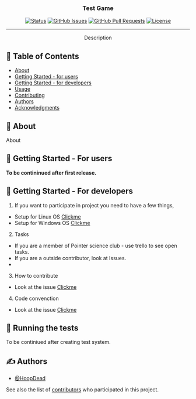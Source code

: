 <h3 align="center">Test Game</h3>

<div align="center">

[![Status](https://img.shields.io/badge/status-active-success.svg)]()
[![GitHub Issues](https://img.shields.io/github/issues/ppknUWr/onyx-engine)](https://github.com/ppknUWr/onyx-engine/issues)
[![GitHub Pull Requests](https://img.shields.io/github/issues-pr/ppknUWr/onyx-engine)](https://github.com/ppknUWr/onyx-engine/pulls)
[![License](https://img.shields.io/badge/license-MIT-blue.svg)](/LICENSE)

</div>

---

<p align="center"> Description
    <br> 
</p>

## 📝 Table of Contents

- [About](#about)
- [Getting Started - for users](#getting_started_users)
- [Getting Started - for developers](#getting_started_programmers)
- [Usage](#usage)
- [Contributing](../CONTRIBUTING.md)
- [Authors](#authors)
- [Acknowledgments](#acknowledgement)

## 🧐 About <a name = "about"></a>

About

## 🏁 Getting Started - For users <a name = "getting_started_users"></a>

**To be contininued after first release.**

## 🏁 Getting Started - For developers <a name = "getting_started_programmers"></a>


1. If you want to participate in project you need to have a few things,
- Setup for Linux OS [Clickme]()
- Setup for Windows OS [Clickme]()

2. Tasks
- If you are a member of Pointer science club - use trello to see open tasks.
- If you are a outside contributor, look at Issues.
- 
3. How to contribute
- Look at the issue [Clickme](https://github.com/ppknUWr/test-game/blob/main/docs/how_to_contribute.md)

4. Code convenction
- Look at the issue [Clickme](https://github.com/ppknUWr/test-game/blob/main/docs/code_convention.md)

## 🔧 Running the tests <a name = "tests"></a>

To be continiued after creating test system.

## ✍️ Authors <a name = "authors"></a>

- [@HoopDead](https://github.com/HoopDead)

See also the list of [contributors](https://github.com/ppknUWr/onyx-engine/contributors) who participated in this project.
